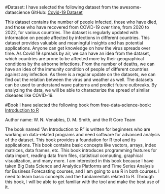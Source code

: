 #Dataset:
I have selected the following dataset from the awesome-datascience GitHub: [Covid-19 Dataset](https://github.com/datasets/covid-19/)

This dataset contains the number of people infected, those who have died, and those who have recovered from COVID-19 over time, from 2020 to 2022, for various countries. The dataset is regularly updated with information on people affected by infections in different countries. This dataset provides valuable and meaningful insights and has potential applications. Anyone can get knowledge on how the virus spreads over time. As Covid 19 spreads by air, we can have an idea from the dataset, which countries are prone to be affected more by their geographical conditions by the airborne infections. From the number of deaths, we can have an idea of the immunity condition of people of different countries against any infection. As there is a regular update on the datasets, we can find out the relation between the virus and weather as well. The datasets can be used to understand wave patterns and predict future outbreaks. By analyzing the data, we will be able to characterize the spread of similar diseases like COVID-19.

#Book
I have selected the following book from free-data-science-book: [Introduction to R](https://cran.r-project.org/doc/manuals/R-intro.pdf)

Author name: W. N. Venables, D. M. Smith, and the R Core Team

The book named “An Introduction to R” is written for beginners who are working on data-related programs and need software for advanced analysis of the dataset. This book provides a foundation for R tool and its applications. This book contains basic concepts like vectors, arrays, index matrices, data frames, etc. This book introduces programming features for data import, reading data from files, statistical computing, graphical visualization, and many more. I am interested in this book because I have taken Big Data Science and Analytics Platforms and Time Series Analysis for Business Forecasting courses, and I am going to use R in both courses. I need to learn basic concepts and the fundamentals related to R. Through this book, I will be able to get familiar with the tool and make the best use of it.
